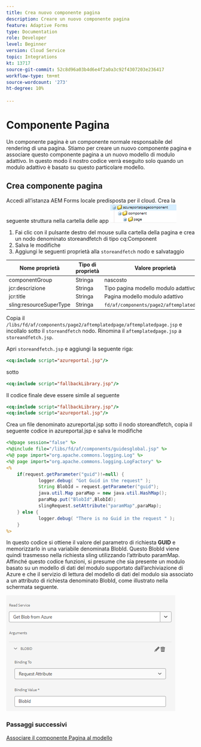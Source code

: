 ```yaml
---
title: Crea nuovo componente pagina
description: Creare un nuovo componente pagina
feature: Adaptive Forms
type: Documentation
role: Developer
level: Beginner
version: Cloud Service
topic: Integrations
kt: 13717
source-git-commit: 52c8d96a03b4d6e4f2a0a3c92f4307203e236417
workflow-type: tm+mt
source-wordcount: '273'
ht-degree: 10%

---
```



# Componente Pagina 

Un componente pagina è un componente normale responsabile del rendering di una pagina. Stiamo per creare un nuovo componente pagina e associare questo componente pagina a un nuovo modello di modulo adattivo. In questo modo il nostro codice verrà eseguito solo quando un modulo adattivo è basato su questo particolare modello.

## Crea componente pagina

Accedi all’istanza AEM Forms locale predisposta per il cloud. Crea la seguente struttura nella cartella delle app
![page-component](./assets/page-component1.png)

1. Fai clic con il pulsante destro del mouse sulla cartella della pagina e crea un nodo denominato storeandfetch di tipo cq:Component
1. Salva le modifiche
1. Aggiungi le seguenti proprietà alla `storeandfetch` nodo e salvataggio

| **Nome proprietà** | **Tipo di proprietà** | **Valore proprietà** |
|-------------------------|-------------------|----------------------------------------|
| componentGroup | Stringa | nascosto |
| jcr:descrizione | Stringa | Tipo pagina modello modulo adattivo |
| jcr:title | Stringa | Pagina modello modulo adattivo |
| sling:resourceSuperType | Stringa | `fd/af/components/page2/aftemplatedpage` |

Copia il `/libs/fd/af/components/page2/aftemplatedpage/aftemplatedpage.jsp` e incollalo sotto il `storeandfetch` nodo. Rinomina il `aftemplatedpage.jsp` a `storeandfetch.jsp`.

Apri `storeandfetch.jsp` e aggiungi la seguente riga:

```jsp
<cq:include script="azureportal.jsp"/>
```

sotto

```jsp
<cq:include script="fallbackLibrary.jsp"/>
```

Il codice finale deve essere simile al seguente

```jsp
<cq:include script="fallbackLibrary.jsp"/>
<cq:include script="azureportal.jsp"/>
```

Crea un file denominato azureportal.jsp sotto il nodo storeandfetch, copia il seguente codice in azureportal.jsp e salva le modifiche

```jsp
<%@page session="false" %>
<%@include file="/libs/fd/af/components/guidesglobal.jsp" %>
<%@ page import="org.apache.commons.logging.Log" %>
<%@ page import="org.apache.commons.logging.LogFactory" %>
<%
    if(request.getParameter("guid")!=null) {
            logger.debug( "Got Guid in the request" );
            String BlobId = request.getParameter("guid");
            java.util.Map paraMap = new java.util.HashMap();
            paraMap.put("BlobId",BlobId);
            slingRequest.setAttribute("paramMap",paraMap);
    } else {
            logger.debug( "There is no Guid in the request " );
    }            
%>
```

In questo codice si ottiene il valore del parametro di richiesta **GUID** e memorizzarlo in una variabile denominata BlobId. Questo BlobId viene quindi trasmesso nella richiesta sling utilizzando l’attributo paramMap. Affinché questo codice funzioni, si presume che sia presente un modulo basato su un modello di dati del modulo supportato dall’archiviazione di Azure e che il servizio di lettura del modello di dati del modulo sia associato a un attributo di richiesta denominato BlobId, come illustrato nella schermata seguente.

![fdm-request-attribute](./assets/fdm-request-attribute.png)

### Passaggi successivi

[Associare il componente Pagina al modello](./associate-page-component.md)

